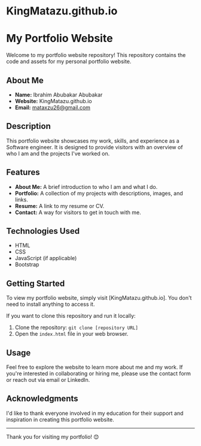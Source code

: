 # KingMatazu.github.io
# My Portfolio Website

Welcome to my portfolio website repository! This repository contains the code and assets for my personal portfolio website.

## About Me

- **Name:** Ibrahim Abubakar Abubakar
- **Website:** KingMatazu.github.io
- **Email:** mataxzu26@gmail.com

## Description

This portfolio website showcases my work, skills, and experience as a Software engineer. It is designed to provide visitors with an overview of who I am and the projects I've worked on.

## Features

- **About Me:** A brief introduction to who I am and what I do.
- **Portfolio:** A collection of my projects with descriptions, images, and links.
- **Resume:** A link to my resume or CV.
- **Contact:** A way for visitors to get in touch with me.

## Technologies Used

- HTML
- CSS
- JavaScript (if applicable)
- Bootstrap

## Getting Started

To view my portfolio website, simply visit [KingMatazu.github.io]. You don't need to install anything to access it.

If you want to clone this repository and run it locally:

1. Clone the repository: `git clone [repository URL]`
2. Open the `index.html` file in your web browser.

## Usage

Feel free to explore the website to learn more about me and my work. If you're interested in collaborating or hiring me, please use the contact form or reach out via email or LinkedIn.


## Acknowledgments

I'd like to thank everyone involved in my education for their support and inspiration in creating this portfolio website.

---

Thank you for visiting my portfolio! 😊
